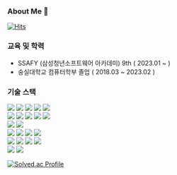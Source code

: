 ### About Me 👋
[![Hits](https://hits.seeyoufarm.com/api/count/incr/badge.svg?url=https%3A%2F%2Fgithub.com%2Fyerimstar&count_bg=%2379C83D&title_bg=%23555555&icon=&icon_color=%23E7E7E7&title=hits&edge_flat=false)](https://hits.seeyoufarm.com)

<h3> 교육 및 학력</h3>
<ul>
<li>SSAFY (삼성청년소프트웨어 아카데미) 9th ( 2023.01 ~ )</li>
<li>숭실대학교 컴퓨터학부 졸업 ( 2018.03 ~ 2023.02 )</li>
</ul>

<h3>기술 스택</h3>
<img src="https://img.shields.io/badge/Java-007396?style=flat-square&logo=Java&logoColor=white"/>
<img src="https://img.shields.io/badge/Python-3766AB?style=flat-square&logo=Python&logoColor=white"/>
<img src="https://img.shields.io/badge/C-A8B9CC?style=flat-square&logo=C&logoColor=white"/>
<img src="https://img.shields.io/badge/VBA-A8B9CC?style=flat-square&logo=VBA&logoColor=white"/>
  <img src="https://img.shields.io/badge/Javascript-F7DF1E?style=flat-square&logo=javascript&logoColor=black"/>
<br>
<img src="https://img.shields.io/badge/Spring-6DB33F?style=flat-square&logo=Spring&logoColor=white"/>
<img src="https://img.shields.io/badge/SpringBoot-6DB33F?style=flat-square&logo=SpringBoot&logoColor=white"/> 
<img src="https://img.shields.io/badge/JPA-8A8A8A?style=flat-square&logo=JPA&logoColor=white"/>
<img src="https://img.shields.io/badge/MyBatis-8A8A8A?style=flat-square&logo=mybatis&logoColor=white"/>
<img src="https://img.shields.io/badge/MySQL-4479A1?style=flat-square&logo=mysql&logoColor=white"/>
<br>
<img src="https://img.shields.io/badge/Thymeleaf-005F0F?style=flat-square&logo=Thymeleaf&logoColor=white"/>
<img src="https://img.shields.io/badge/Vue.js-4FC08D?style=flat-square&logo=vuedotjs&logoColor=white"/>
<br>
<img src="https://img.shields.io/badge/scikitlearn-F7931E?style=flat-square&logo=scikitlearn&logoColor=white"/>
<img src="https://img.shields.io/badge/pandas-150458?style=flat-square&logo=pandas&logoColor=white"/>
<img src="https://img.shields.io/badge/numpy-013243?style=flat-square&logo=numpy&logoColor=white"/>
<img src="https://img.shields.io/badge/opencv-5C3EE8?style=flat-square&logo=opencv&logoColor=white"/>
<br>
<img src="https://img.shields.io/badge/linux-FCC624?style=flat-square&logo=linux&logoColor=white"/>
<img src="https://img.shields.io/badge/Amazon AWS-333664?style=flat-square&logo=amazon-aws&logoColor=white"/>
<img src="https://img.shields.io/badge/Git-%23F05033.svg?style=flat-square&logo=Git&logoColor=white"/>
 <img src="https://img.shields.io/badge/Swagger-85EA2D?style=flat-square&logo=Swagger&logoColor=white" />
<br>
<img src="https://img.shields.io/badge/Figma-%23F24E1E.svg?style=flat-square&logo=Figma&logoColor=white"/>
<img src="https://img.shields.io/badge/AdobeXD-FF61F6.svg?style=flat-square&logo=adobexd&logoColor=white"/>

[![Solved.ac Profile](http://mazassumnida.wtf/api/generate_badge?boj=yerrmyerrm_ssafy)](https://solved.ac/yerrmyerrm_ssafy)